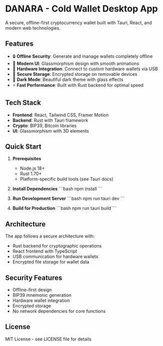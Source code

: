 # DANARA - Cold Wallet Desktop App

A secure, offline-first cryptocurrency wallet built with Tauri, React, and modern web technologies.

## Features

- 🔒 **Offline Security**: Generate and manage wallets completely offline
- 🎨 **Modern UI**: Glassmorphism design with smooth animations
- 🔌 **Hardware Integration**: Connect to custom hardware wallets via USB
- 💾 **Secure Storage**: Encrypted storage on removable devices
- 🌙 **Dark Mode**: Beautiful dark theme with glass effects
- ⚡ **Fast Performance**: Built with Rust backend for optimal speed

## Tech Stack

- **Frontend**: React, Tailwind CSS, Framer Motion
- **Backend**: Rust with Tauri framework
- **Crypto**: BIP39, Bitcoin libraries
- **UI**: Glassmorphism with 3D elements

## Quick Start

1. **Prerequisites**
   - Node.js 18+
   - Rust 1.70+
   - Platform-specific build tools (see Tauri docs)

2. **Install Dependencies**
   \`\`\`bash
   npm install
   \`\`\`

3. **Run Development Server**
   \`\`\`bash
   npm run tauri dev
   \`\`\`

4. **Build for Production**
   \`\`\`bash
   npm run tauri build
   \`\`\`

## Architecture

The app follows a secure architecture with:
- Rust backend for cryptographic operations
- React frontend with TypeScript
- USB communication for hardware wallets
- Encrypted file storage for wallet data

## Security Features

- Offline-first design
- BIP39 mnemonic generation
- Hardware wallet integration
- Encrypted storage
- No network dependencies for core functions

## License

MIT License - see LICENSE file for details
